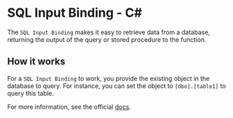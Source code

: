 # SQL Input Binding - C<span>#</span>

The `SQL Input Binding` makes it easy to retrieve data from a database, returning the output of the query or stored procedure to the function.

## How it works

For a `SQL Input Binding` to work, you provide the existing object in the database to query. For instance, you can set the object to `[dbo].[table1]` to query this table.

For more information, see the official [docs](https://docs.microsoft.com/en-us/azure/azure-functions/functions-bindings-azure-sql-input?tabs=csharp).